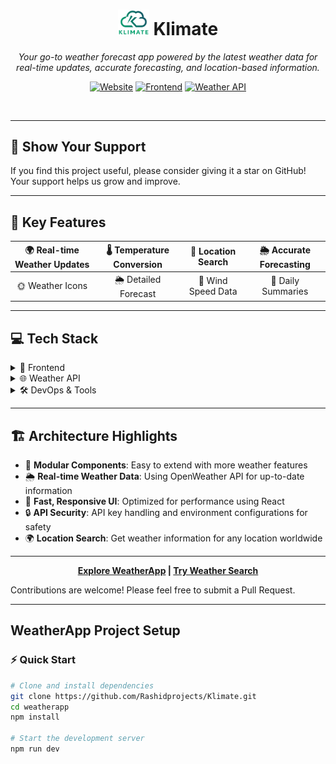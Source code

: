 <div align="center">

# <img src="public/logo2.png" alt="Klimate Logo" width="50" /> Klimate

<!-- <p><em>Your go-to weather forecast app powered by the latest weather API</em></p> -->
<p><em>Your go-to weather forecast app powered by the latest weather data for real-time updates, accurate forecasting, and location-based information.</em></p>

[![Website](https://img.shields.io/badge/🌐_Website-Visit_Our_Site-brightgreen?style=for-the-badge&logoColor=white)](https://klimate-live.vercel.app/)
[![Frontend](https://img.shields.io/badge/Frontend-Vercel-black?style=for-the-badge&logo=vercel)](https://klimate-live.vercel.app/)
[![Weather API](https://img.shields.io/badge/Weather_API-OpenWeather-brightblue?style=for-the-badge&logo=openweathermap)](https://openweathermap.org/api)

<br>

</div>

---

## 🌟 Show Your Support
If you find this project useful, please consider giving it a star on GitHub! Your support helps us grow and improve.

---

## 🚀 Key Features

🌍 Real-time Weather Updates | 🌡️ Temperature Conversion | 📍 Location Search | 🌦️ Accurate Forecasting
:---: | :---: | :---: | :---:
🌞 Weather Icons | 🌦️ Detailed Forecast | 💨 Wind Speed Data | 🌈 Daily Summaries

---

## 💻 Tech Stack

<details>
<summary>🎨 Frontend</summary>

![React](https://img.shields.io/badge/React-%2320232a.svg?style=flat&logo=react&logoColor=%2361DAFB)
![TypeScript](https://img.shields.io/badge/TypeScript-3178C6?style=flat&logo=typescript&logoColor=white)
![Tailwind CSS](https://img.shields.io/badge/Tailwind%20CSS-06B6D4?style=flat&logo=tailwindcss&logoColor=white)
![Shadcn](https://img.shields.io/badge/Shadcn-000?style=flat&logo=shadcn&logoColor=white)
![Recharts](https://img.shields.io/badge/Recharts-888?style=flat&logo=chart.js&logoColor=white)
![Sonner](https://img.shields.io/badge/Sonner-FF5C8D?style=flat&logo=sonner&logoColor=white)

</details>

<details>
<summary>🌐 Weather API</summary>

![OpenWeather](https://img.shields.io/badge/OpenWeather-%23222?style=flat&logo=openweathermap&logoColor=white)

</details>

<details>
<summary>🛠 DevOps & Tools</summary>

![Git](https://img.shields.io/badge/Git-%23F05033.svg?style=flat&logo=git&logoColor=white)
![GitHub](https://img.shields.io/badge/GitHub-%23121011.svg?style=flat&logo=github&logoColor=white)
![Vercel](https://img.shields.io/badge/Vercel-%23000000.svg?style=flat&logo=vercel&logoColor=white)
![ESLint](https://img.shields.io/badge/ESLint-4B32C3?style=flat&logo=eslint&logoColor=white)
![Vite](https://img.shields.io/badge/Vite-%232A3F5F?style=flat&logo=vite&logoColor=F7C02C)

</details>

---

## 🏗️ Architecture Highlights

- 🧱 **Modular Components**: Easy to extend with more weather features
- 🌦️ **Real-time Weather Data**: Using OpenWeather API for up-to-date information
- 🚀 **Fast, Responsive UI**: Optimized for performance using React
- 🔒 **API Security**: API key handling and environment configurations for safety
- 🌍 **Location Search**: Get weather information for any location worldwide

---

<div align="center">

**[Explore WeatherApp](https://klimate-live.vercel.app/) | [Try Weather Search](https://klimate-live.vercel.app/)**

</div>

Contributions are welcome! Please feel free to submit a Pull Request.

---

## WeatherApp Project Setup

### ⚡ Quick Start

```bash
# Clone and install dependencies
git clone https://github.com/Rashidprojects/Klimate.git
cd weatherapp
npm install

# Start the development server
npm run dev
